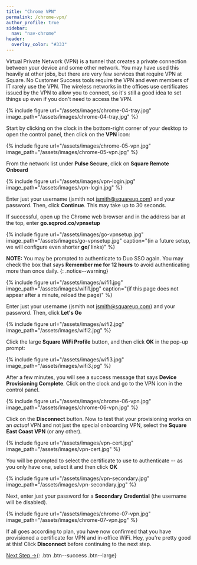 ```yaml
---
title: "Chrome VPN"
permalink: /chrome-vpn/
author_profile: true
sidebar:
  nav: "nav-chrome"
header:
  overlay_color: "#333"
---
```


Virtual Private Network (VPN) is a tunnel that creates a private connection between your device and some other network. You may have used this heavily at other jobs, but there are very few services that require VPN at Square. No Customer Success tools require the VPN and even members of IT rarely use the VPN.  The wireless networks in the offices use certificates issued by the VPN to allow you to connect, so it's still a good idea to set things up even if you don't need to access the VPN.

{% include figure url="/assets/images/chrome-04-tray.jpg" image_path="/assets/images/chrome-04-tray.jpg" %}

Start by clicking on the clock in the bottom-right corner of your desktop to open the control panel, then click on the __VPN__ icon:

{% include figure url="/assets/images/chrome-05-vpn.jpg" image_path="/assets/images/chrome-05-vpn.jpg" %}

From the network list under __Pulse Secure__, click on __Square Remote Onboard__

{% include figure url="/assets/images/vpn-login.jpg" image_path="/assets/images/vpn-login.jpg" %}

Enter just your username (jsmith not jsmith@squareup.com) and your password. Then, click __Continue__. This may take up to 30 seconds.

If successful, open up the Chrome web browser and in the address bar at the top, enter __go.sqprod.co/vpnsetup__ 

{% include figure url="/assets/images/go-vpnsetup.jpg" image_path="/assets/images/go-vpnsetup.jpg" caption="(in a future setup, we will configure even shorter __go/__ links)" %}

__NOTE:__ You may be prompted to authenticate to Duo SSO again. You may check the box that says __Remember me for 12 hours__ to avoid authenticating more than once daily.
{: .notice--warning}

{% include figure url="/assets/images/wifi1.jpg" image_path="/assets/images/wifi1.jpg" caption="(if this page does not appear after a minute, reload the page)" %}

Enter just your username (jsmith not jsmith@squareup.com) and your password. Then, click __Let's Go__

{% include figure url="/assets/images/wifi2.jpg" image_path="/assets/images/wifi2.jpg" %}

Click the large __Square WiFi Profile__ button, and then click __OK__ in the pop-up prompt:

{% include figure url="/assets/images/wifi3.jpg" image_path="/assets/images/wifi3.jpg" %}

After a few minutes, you will see a success message that says __Device Provisioning Complete__. Click on the clock and go to the VPN icon in the control panel. 

{% include figure url="/assets/images/chrome-06-vpn.jpg" image_path="/assets/images/chrome-06-vpn.jpg" %}

Click on the __Disconnect__ button. Now to test that your provisioning works on an _actual_ VPN and not just the special onboarding VPN, select the __Square East Coast VPN__ (or any other).

{% include figure url="/assets/images/vpn-cert.jpg" image_path="/assets/images/vpn-cert.jpg" %}

You will be prompted to select the certificate to use to authenticate -- as you only have one, select it and then click __OK__

{% include figure url="/assets/images/vpn-secondary.jpg" image_path="/assets/images/vpn-secondary.jpg" %}

Next, enter just your password for a __Secondary Credential__ (the username will be disabled).

{% include figure url="/assets/images/chrome-07-vpn.jpg" image_path="/assets/images/chrome-07-vpn.jpg" %}

If all goes according to plan, you have now confirmed that you have provisioned a certificate for VPN and in-office WiFi. Hey, you're pretty good at this! Click __Disconnect__ before continuing to the next step.

[Next Step &rarr;](/chrome-yubikey/){: .btn .btn--success .btn--large}

